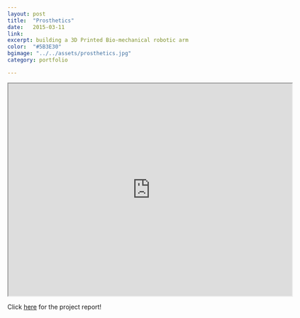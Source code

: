 ```yaml
---
layout: post
title:  "Prosthetics"
date:   2015-03-11
link:   
excerpt: building a 3D Printed Bio-mechanical robotic arm
color:  "#5B3E30"
bgimage: "../../assets/prosthetics.jpg"
category: portfolio

---
```


<div class="embed-container">
   <iframe src="https://drive.google.com/file/d/0BzM2Jv9Wx8MwX1NGRGhqQ3FQalE/preview" width="640" height="480"></iframe>
</div>



Click [here](/assets/prostheticsreport.pdf) for the project report!





